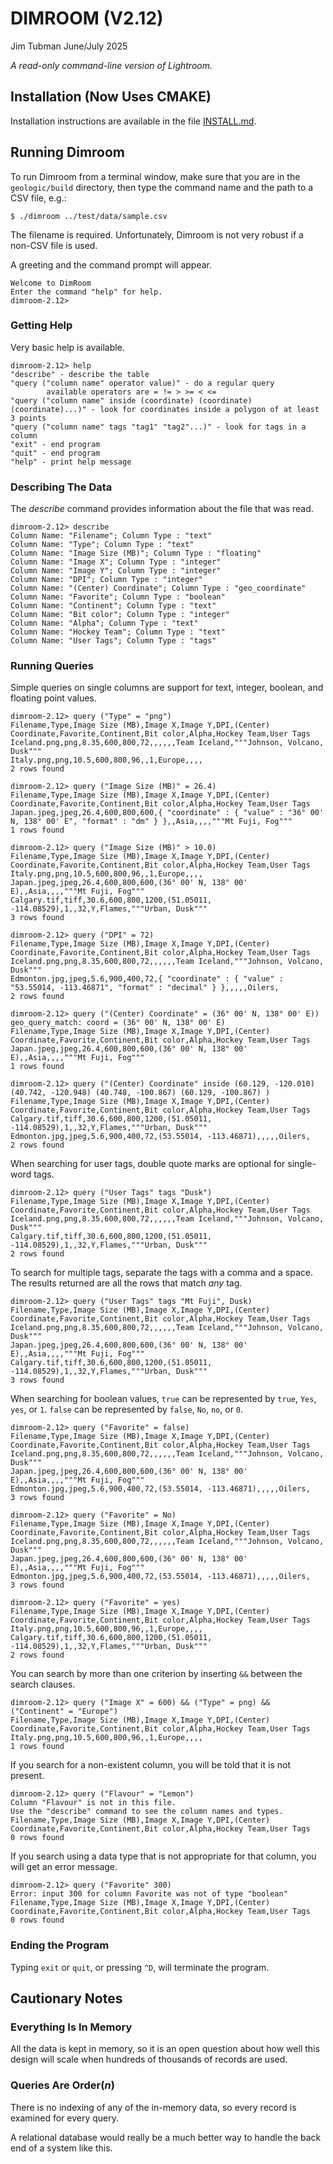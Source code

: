 # DIMROOM (V2.12)

Jim Tubman
June/July 2025

_A read-only command-line version of Lightroom._

## Installation (Now Uses CMAKE)

Installation instructions are available in the file [INSTALL.md](./INSTALL.md).

## Running Dimroom

To run Dimroom from a terminal window, make sure that you are in the
`geologic/build` directory, then type the command name and the path
to a CSV file, e.g.:

    $ ./dimroom ../test/data/sample.csv

The filename is required. Unfortunately, Dimroom is not very robust if a
non-CSV file is used.

A greeting and the command prompt will appear.

    Welcome to DimRoom
    Enter the command "help" for help.
    dimroom-2.12>

### Getting Help

Very basic help is available.

    dimroom-2.12> help
    "describe" - describe the table
    "query ("column name" operator value)" - do a regular query
            available operators are = != > >= < <=
    "query ("column name" inside (coordinate) (coordinate) (coordinate)...)" - look for coordinates inside a polygon of at least 3 points
    "query ("column name" tags "tag1" "tag2"...)" - look for tags in a column
    "exit" - end program
    "quit" - end program
    "help" - print help message

### Describing The Data

The _describe_ command provides information about the file that was read.

    dimroom-2.12> describe
    Column Name: "Filename"; Column Type : "text"
    Column Name: "Type"; Column Type : "text"
    Column Name: "Image Size (MB)"; Column Type : "floating"
    Column Name: "Image X"; Column Type : "integer"
    Column Name: "Image Y"; Column Type : "integer"
    Column Name: "DPI"; Column Type : "integer"
    Column Name: "(Center) Coordinate"; Column Type : "geo_coordinate"
    Column Name: "Favorite"; Column Type : "boolean"
    Column Name: "Continent"; Column Type : "text"
    Column Name: "Bit color"; Column Type : "integer"
    Column Name: "Alpha"; Column Type : "text"
    Column Name: "Hockey Team"; Column Type : "text"
    Column Name: "User Tags"; Column Type : "tags"

### Running Queries

Simple queries on single columns are support for text, integer, boolean, and
floating point values.

    dimroom-2.12> query ("Type" = "png")
    Filename,Type,Image Size (MB),Image X,Image Y,DPI,(Center) Coordinate,Favorite,Continent,Bit color,Alpha,Hockey Team,User Tags
    Iceland.png,png,8.35,600,800,72,,,,,,Team Iceland,"""Johnson, Volcano, Dusk"""
    Italy.png,png,10.5,600,800,96,,1,Europe,,,,
    2 rows found

    dimroom-2.12> query ("Image Size (MB)" = 26.4)
    Filename,Type,Image Size (MB),Image X,Image Y,DPI,(Center) Coordinate,Favorite,Continent,Bit color,Alpha,Hockey Team,User Tags
    Japan.jpeg,jpeg,26.4,600,800,600,{ "coordinate" : { "value" : "36° 00' N, 138° 00' E", "format" : "dm" } },,Asia,,,,"""Mt Fuji, Fog"""
    1 rows found

    dimroom-2.12> query ("Image Size (MB)" > 10.0)
    Filename,Type,Image Size (MB),Image X,Image Y,DPI,(Center) Coordinate,Favorite,Continent,Bit color,Alpha,Hockey Team,User Tags
    Italy.png,png,10.5,600,800,96,,1,Europe,,,,
    Japan.jpeg,jpeg,26.4,600,800,600,(36° 00' N, 138° 00' E),,Asia,,,,"""Mt Fuji, Fog"""
    Calgary.tif,tiff,30.6,600,800,1200,(51.05011, -114.08529),1,,32,Y,Flames,"""Urban, Dusk"""
    3 rows found

    dimroom-2.12> query ("DPI" = 72)
    Filename,Type,Image Size (MB),Image X,Image Y,DPI,(Center) Coordinate,Favorite,Continent,Bit color,Alpha,Hockey Team,User Tags
    Iceland.png,png,8.35,600,800,72,,,,,,Team Iceland,"""Johnson, Volcano, Dusk"""
    Edmonton.jpg,jpeg,5.6,900,400,72,{ "coordinate" : { "value" : "53.55014, -113.46871", "format" : "decimal" } },,,,,Oilers,
    2 rows found

    dimroom-2.12> query ("(Center) Coordinate" = (36° 00' N, 138° 00' E))
    geo_query_match: coord = (36° 00' N, 138° 00' E)
    Filename,Type,Image Size (MB),Image X,Image Y,DPI,(Center) Coordinate,Favorite,Continent,Bit color,Alpha,Hockey Team,User Tags
    Japan.jpeg,jpeg,26.4,600,800,600,(36° 00' N, 138° 00' E),,Asia,,,,"""Mt Fuji, Fog"""
    1 rows found

    dimroom-2.12> query ("(Center) Coordinate" inside (60.129, -120.010) (40.742, -120.948) (40.748, -100.867) (60.129, -100.867) )
    Filename,Type,Image Size (MB),Image X,Image Y,DPI,(Center) Coordinate,Favorite,Continent,Bit color,Alpha,Hockey Team,User Tags
    Calgary.tif,tiff,30.6,600,800,1200,(51.05011, -114.08529),1,,32,Y,Flames,"""Urban, Dusk"""
    Edmonton.jpg,jpeg,5.6,900,400,72,(53.55014, -113.46871),,,,,Oilers,
    2 rows found

When searching for user tags, double quote marks are optional for single-word tags.

    dimroom-2.12> query ("User Tags" tags "Dusk")
    Filename,Type,Image Size (MB),Image X,Image Y,DPI,(Center) Coordinate,Favorite,Continent,Bit color,Alpha,Hockey Team,User Tags
    Iceland.png,png,8.35,600,800,72,,,,,,Team Iceland,"""Johnson, Volcano, Dusk"""
    Calgary.tif,tiff,30.6,600,800,1200,(51.05011, -114.08529),1,,32,Y,Flames,"""Urban, Dusk"""
    2 rows found

To search for multiple tags, separate the tags with a comma and a space.
The results returned are all the rows that match _any_ tag.

    dimroom-2.12> query ("User Tags" tags "Mt Fuji", Dusk)
    Filename,Type,Image Size (MB),Image X,Image Y,DPI,(Center) Coordinate,Favorite,Continent,Bit color,Alpha,Hockey Team,User Tags
    Iceland.png,png,8.35,600,800,72,,,,,,Team Iceland,"""Johnson, Volcano, Dusk"""
    Japan.jpeg,jpeg,26.4,600,800,600,(36° 00' N, 138° 00' E),,Asia,,,,"""Mt Fuji, Fog"""
    Calgary.tif,tiff,30.6,600,800,1200,(51.05011, -114.08529),1,,32,Y,Flames,"""Urban, Dusk"""
    3 rows found

When searching for boolean values, `true` can be represented by `true`, `Yes`, `yes`, or `1`.
`false` can be represented by `false`, `No`, `no`, or `0`.

    dimroom-2.12> query ("Favorite" = false)
    Filename,Type,Image Size (MB),Image X,Image Y,DPI,(Center) Coordinate,Favorite,Continent,Bit color,Alpha,Hockey Team,User Tags
    Iceland.png,png,8.35,600,800,72,,,,,,Team Iceland,"""Johnson, Volcano, Dusk"""
    Japan.jpeg,jpeg,26.4,600,800,600,(36° 00' N, 138° 00' E),,Asia,,,,"""Mt Fuji, Fog"""
    Edmonton.jpg,jpeg,5.6,900,400,72,(53.55014, -113.46871),,,,,Oilers,
    3 rows found

    dimroom-2.12> query ("Favorite" = No)
    Filename,Type,Image Size (MB),Image X,Image Y,DPI,(Center) Coordinate,Favorite,Continent,Bit color,Alpha,Hockey Team,User Tags
    Iceland.png,png,8.35,600,800,72,,,,,,Team Iceland,"""Johnson, Volcano, Dusk"""
    Japan.jpeg,jpeg,26.4,600,800,600,(36° 00' N, 138° 00' E),,Asia,,,,"""Mt Fuji, Fog"""
    Edmonton.jpg,jpeg,5.6,900,400,72,(53.55014, -113.46871),,,,,Oilers,
    3 rows found

    dimroom-2.12> query ("Favorite" = yes)
    Filename,Type,Image Size (MB),Image X,Image Y,DPI,(Center) Coordinate,Favorite,Continent,Bit color,Alpha,Hockey Team,User Tags
    Italy.png,png,10.5,600,800,96,,1,Europe,,,,
    Calgary.tif,tiff,30.6,600,800,1200,(51.05011, -114.08529),1,,32,Y,Flames,"""Urban, Dusk"""
    2 rows found

You can search by more than one criterion by inserting `&&` between the search clauses.

    dimroom-2.12> query ("Image X" = 600) && ("Type" = png) && ("Continent" = "Europe")
    Filename,Type,Image Size (MB),Image X,Image Y,DPI,(Center) Coordinate,Favorite,Continent,Bit color,Alpha,Hockey Team,User Tags
    Italy.png,png,10.5,600,800,96,,1,Europe,,,,
    1 rows found

If you search for a non-existent column, you will be told that it is not present.

    dimroom-2.12> query ("Flavour" = "Lemon")
    Column "Flavour" is not in this file.
    Use the "describe" command to see the column names and types.
    Filename,Type,Image Size (MB),Image X,Image Y,DPI,(Center) Coordinate,Favorite,Continent,Bit color,Alpha,Hockey Team,User Tags
    0 rows found

If you search using a data type that is not appropriate for that column, you will get an error message.

    dimroom-2.12> query ("Favorite" 300)
    Error: input 300 for column Favorite was not of type "boolean"
    Filename,Type,Image Size (MB),Image X,Image Y,DPI,(Center) Coordinate,Favorite,Continent,Bit color,Alpha,Hockey Team,User Tags
    0 rows found

### Ending the Program

Typing `exit` or `quit`, or pressing `^D`, will terminate the program.

## Cautionary Notes

### Everything Is In Memory

All the data is kept in memory, so it is an open question about how well this design
will scale when hundreds of thousands of records are used.

### Queries Are Order(_n_)

There is no indexing of any of the in-memory data, so every record is examined for
every query.

A relational database would really be a much better way to handle the back end of
a system like this.
